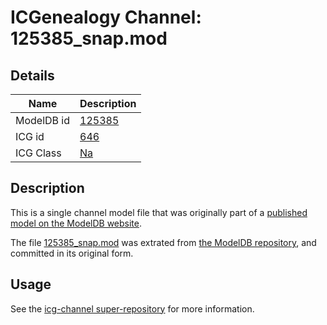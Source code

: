 # ICGenealogy Channel: 125385\_snap.mod

## Details

Name | Description
---- | -----------
ModelDB id | [125385](http://senselab.med.yale.edu/ModelDB/ShowModel.cshtml?model=125385)
ICG id | [646](http://icg.neurotheory.ox.ac.uk/channels/2/646)
ICG Class | [Na](http://icg.neurotheory.ox.ac.uk/channels/2)

## Description

This is a single channel model file that was originally part of a [published model on the ModelDB website](http://senselab.med.yale.edu/mModelDB/ShowModel.cshtml?model=125385).

The file [125385\_snap.mod](125385_snap.mod) was extrated from [the ModelDB repository](http://senselab.med.yale.edu/ModelDB/ShowModel.cshtml?model=125385), and committed in its original form.

## Usage

See the [icg-channel super-repository](https://github.com/icgenealogy/icg-channels) for more information.